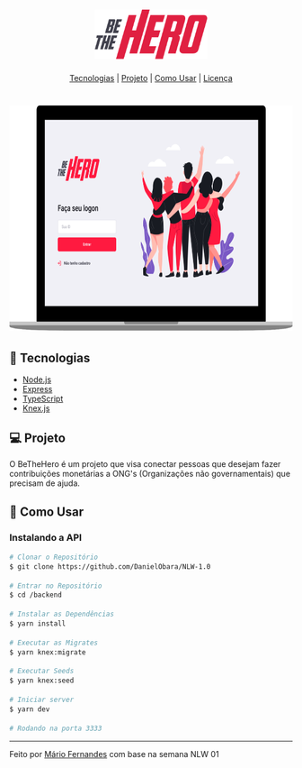 <h1 align="center">
    <img alt="BeTheHero" title="BeTheHero" src=".github/bethehero.svg" width="200px" />
</h1>

<p align="center">
  <a href="#-tecnologias">Tecnologias</a> |
  <a href="#-projeto">Projeto</a> |
  <a href="#-como-usar">Como Usar</a> |
  <a href="#-licença">Licença</a>
</p>

<h1 align="center">
    <img alt="BeTheHero" title="#delicinha" src=".github/bethehero-web.png" height="400px"/>
</h1>

## 🚀 Tecnologias
- [Node.js](https://nodejs.org/en/)
- [Express](https://expressjs.com/)
- [TypeScript](https://www.typescriptlang.org/)
- [Knex.js](http://knexjs.org/)

## 💻 Projeto
O BeTheHero é um projeto que visa conectar pessoas que desejam fazer contribuições monetárias a ONG's (Organizações não governamentais) que precisam de ajuda.

## 🤔 Como Usar

### Instalando a API 

```bash
# Clonar o Repositório
$ git clone https://github.com/DanielObara/NLW-1.0

# Entrar no Repositório
$ cd /backend

# Instalar as Dependências
$ yarn install

# Executar as Migrates
$ yarn knex:migrate

# Executar Seeds
$ yarn knex:seed

# Iniciar server
$ yarn dev

# Rodando na porta 3333
```

---

Feito por [Mário Fernandes](https://www.linkedin.com/in/mario-fernandes-dev/) com base na semana NLW 01

